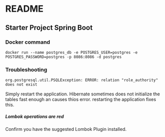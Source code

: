 # README

## Starter Project Spring Boot

### Docker command

```
docker run --name postgres_db -e POSTGRES_USER=postgres -e POSTGRES_PASSWORD=postgres -p 8086:8086 -d postgres
```

### Troubleshooting

```
org.postgresql.util.PSQLException: ERROR: relation "role_authority" does not exist
```

Simply restart the application. Hibernate sometimes does not initialize the tables fast enough an causes thios error. restarting the application fixes this.

##### Lombok operations are red

Confirm you have the suggested Lombok Plugin installed.
